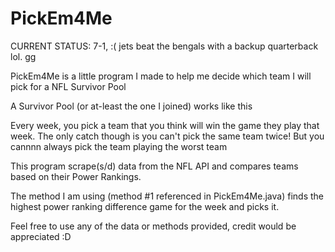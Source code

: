 # PickEm4Me

CURRENT STATUS: 7-1, :( jets beat the bengals with a backup quarterback lol. gg

PickEm4Me is a little program I made to help me decide which team I will pick for a NFL Survivor Pool

A Survivor Pool (or at-least the one I joined) works like this

Every week, you pick a team that you think will win the game they play that week.
The only catch though is you can't pick the same team twice!
But you cannnn always pick the team playing the worst team

This program scrape(s/d) data from the NFL API and compares teams based on their Power Rankings.

The method I am using (method #1 referenced in PickEm4Me.java) finds the highest power ranking difference game for the week and picks it.

Feel free to use any of the data or methods provided, credit would be appreciated :D
